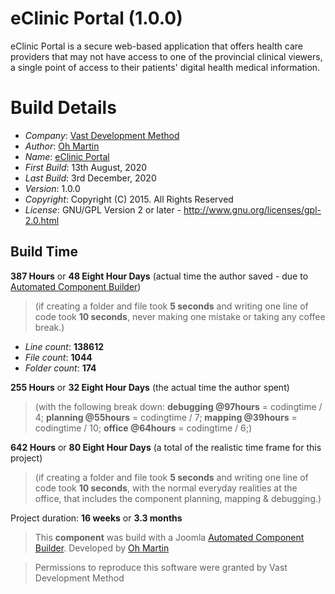 # eClinic Portal (1.0.0)

eClinic Portal is a secure web-based application that offers health care providers that may not have access to one of the provincial clinical viewers, a single point of access to their patients' digital health medical information.

# Build Details

+ *Company*: [Vast Development Method](https://vdm.io)
+ *Author*: [Oh Martin](mailto:oh.martin@vdm.io)
+ *Name*: [eClinic Portal](https://vdm.io)
+ *First Build*: 13th August, 2020
+ *Last Build*: 3rd December, 2020
+ *Version*: 1.0.0
+ *Copyright*: Copyright (C) 2015. All Rights Reserved
+ *License*: GNU/GPL Version 2 or later - http://www.gnu.org/licenses/gpl-2.0.html

## Build Time

**387 Hours** or **48 Eight Hour Days** (actual time the author saved -
due to [Automated Component Builder](http://joomlacomponentbuilder.com))

> (if creating a folder and file took **5 seconds** and writing one line of code took **10 seconds**,
> never making one mistake or taking any coffee break.)

+ *Line count*: **138612**
+ *File count*: **1044**
+ *Folder count*: **174**

**255 Hours** or **32 Eight Hour Days** (the actual time the author spent)

> (with the following break down:
> **debugging @97hours** = codingtime / 4;
> **planning @55hours** = codingtime / 7;
> **mapping @39hours** = codingtime / 10;
> **office @64hours** = codingtime / 6;)

**642 Hours** or **80 Eight Hour Days**
(a total of the realistic time frame for this project)

> (if creating a folder and file took **5 seconds** and writing one line of code took **10 seconds**,
> with the normal everyday realities at the office, that includes the component planning, mapping & debugging.)

Project duration: **16 weeks** or **3.3 months**

> This **component** was build with a Joomla [Automated Component Builder](http://joomlacomponentbuilder.com).
> Developed by [Oh Martin](mailto:oh.martin@vdm.io)
                                                                           
> Permissions to reproduce this software were granted by Vast Development Method
